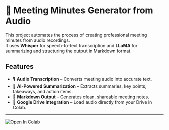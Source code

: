 # 📝 Meeting Minutes Generator from Audio

This project automates the process of creating professional meeting minutes from audio recordings.  
It uses **Whisper** for speech-to-text transcription and **LLaMA** for summarizing and structuring the output in Markdown format.

## Features
- 🎙 **Audio Transcription** – Converts meeting audio into accurate text.
- 🧠 **AI-Powered Summarization** – Extracts summaries, key points, takeaways, and action items.
- 📄 **Markdown Output** – Generates clean, shareable meeting notes.
- 🔗 **Google Drive Integration** – Load audio directly from your Drive in Colab.

---

[![Open In Colab](https://colab.research.google.com/assets/colab-badge.svg)](https://colab.research.google.com/github/parthm2609/Meeting_minutes/blob/main/meeting_minutes.ipynb)

